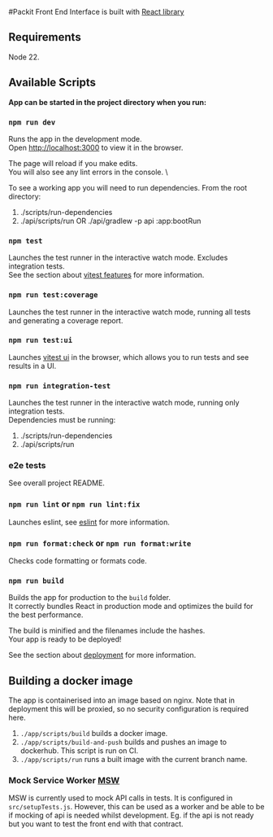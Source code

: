 #Packit Front End
Interface is built with [React library](https://reactjs.org)

## Requirements

Node 22.

## Available Scripts

**App can be started in the project directory when you run:**

### `npm run dev`

Runs the app in the development mode.\
Open [http://localhost:3000](http://localhost:3000) to view it in the browser.

The page will reload if you make edits.\
You will also see any lint errors in the console. \

To see a working app you will need to run dependencies. From the root directory:

1. ./scripts/run-dependencies
2. ./api/scripts/run OR ./api/gradlew -p api :app:bootRun

### `npm test`

Launches the test runner in the interactive watch mode. Excludes integration tests. \
See the section about [vitest features](https://vitest.dev/guide/features) for more information.

### `npm run test:coverage`

Launches the test runner in the interactive watch mode, running all tests and generating a coverage report.

### `npm run test:ui`

Launches [vitest ui](https://vitest.dev/guide/ui) in the browser, which allows you to run tests and see results in a UI.

### `npm run integration-test`

Launches the test runner in the interactive watch mode, running only integration tests. \
Dependencies must be running:

1. ./scripts/run-dependencies
2. ./api/scripts/run

### e2e tests

See overall project README.

### `npm run lint` or `npm run lint:fix`

Launches eslint, see [eslint](https://eslint.org/) for more information.

### `npm run format:check` or `npm run format:write`

Checks code formatting or formats code.

### `npm run build`

Builds the app for production to the `build` folder.\
It correctly bundles React in production mode and optimizes the build for the best performance.

The build is minified and the filenames include the hashes.\
Your app is ready to be deployed!

See the section about [deployment](https://facebook.github.io/create-react-app/docs/deployment) for more information.

## Building a docker image

The app is containerised into an image based on nginx. Note that in deployment this will be proxied, so no
security configuration is required here.

1. `./app/scripts/build` builds a docker image.
2. `./app/scripts/build-and-push` builds and pushes an image to dockerhub. This script is run on CI.
3. `./app/scripts/run` runs a built image with the current branch name.

### Mock Service Worker [MSW](https://mswjs.io/)

MSW is currently used to mock API calls in tests. It is configured in `src/setupTests.js`.
However, this can be used as a worker and be able to be if mocking of api is needed whilst development.
Eg. if the api is not ready but you want to test the front end with that contract.
